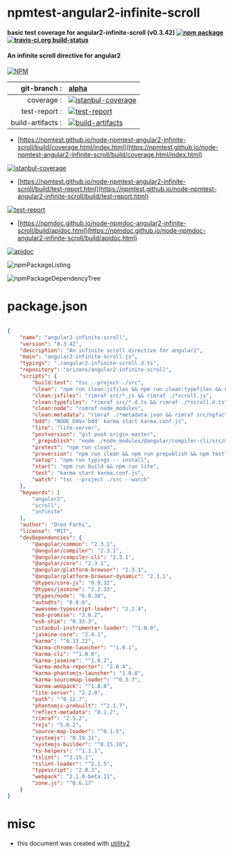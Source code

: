 # npmtest-angular2-infinite-scroll

#### basic test coverage for  angular2-infinite-scroll (v0.3.42)  [![npm package](https://img.shields.io/npm/v/npmtest-angular2-infinite-scroll.svg?style=flat-square)](https://www.npmjs.org/package/npmtest-angular2-infinite-scroll) [![travis-ci.org build-status](https://api.travis-ci.org/npmtest/node-npmtest-angular2-infinite-scroll.svg)](https://travis-ci.org/npmtest/node-npmtest-angular2-infinite-scroll)

#### An infinite scroll directive for angular2

[![NPM](https://nodei.co/npm/angular2-infinite-scroll.png?downloads=true&downloadRank=true&stars=true)](https://www.npmjs.com/package/angular2-infinite-scroll)

| git-branch : | [alpha](https://github.com/npmtest/node-npmtest-angular2-infinite-scroll/tree/alpha)|
|--:|:--|
| coverage : | [![istanbul-coverage](https://npmtest.github.io/node-npmtest-angular2-infinite-scroll/build/coverage.badge.svg)](https://npmtest.github.io/node-npmtest-angular2-infinite-scroll/build/coverage.html/index.html)|
| test-report : | [![test-report](https://npmtest.github.io/node-npmtest-angular2-infinite-scroll/build/test-report.badge.svg)](https://npmtest.github.io/node-npmtest-angular2-infinite-scroll/build/test-report.html)|
| build-artifacts : | [![build-artifacts](https://npmtest.github.io/node-npmtest-angular2-infinite-scroll/glyphicons_144_folder_open.png)](https://github.com/npmtest/node-npmtest-angular2-infinite-scroll/tree/gh-pages/build)|

- [https://npmtest.github.io/node-npmtest-angular2-infinite-scroll/build/coverage.html/index.html](https://npmtest.github.io/node-npmtest-angular2-infinite-scroll/build/coverage.html/index.html)

[![istanbul-coverage](https://npmtest.github.io/node-npmtest-angular2-infinite-scroll/build/screenCapture.buildCi.browser.%252Ftmp%252Fbuild%252Fcoverage.lib.html.png)](https://npmtest.github.io/node-npmtest-angular2-infinite-scroll/build/coverage.html/index.html)

- [https://npmtest.github.io/node-npmtest-angular2-infinite-scroll/build/test-report.html](https://npmtest.github.io/node-npmtest-angular2-infinite-scroll/build/test-report.html)

[![test-report](https://npmtest.github.io/node-npmtest-angular2-infinite-scroll/build/screenCapture.buildCi.browser.%252Ftmp%252Fbuild%252Ftest-report.html.png)](https://npmtest.github.io/node-npmtest-angular2-infinite-scroll/build/test-report.html)

- [https://npmdoc.github.io/node-npmdoc-angular2-infinite-scroll/build/apidoc.html](https://npmdoc.github.io/node-npmdoc-angular2-infinite-scroll/build/apidoc.html)

[![apidoc](https://npmdoc.github.io/node-npmdoc-angular2-infinite-scroll/build/screenCapture.buildCi.browser.%252Ftmp%252Fbuild%252Fapidoc.html.png)](https://npmdoc.github.io/node-npmdoc-angular2-infinite-scroll/build/apidoc.html)

![npmPackageListing](https://npmtest.github.io/node-npmtest-angular2-infinite-scroll/build/screenCapture.npmPackageListing.svg)

![npmPackageDependencyTree](https://npmtest.github.io/node-npmtest-angular2-infinite-scroll/build/screenCapture.npmPackageDependencyTree.svg)



# package.json

```json

{
    "name": "angular2-infinite-scroll",
    "version": "0.3.42",
    "description": "An infinite scroll directive for angular2",
    "main": "angular2-infinite-scroll.js",
    "typings": "./angular2-infinite-scroll.d.ts",
    "repository": "orizens/angular2-infinite-scroll",
    "scripts": {
        "build:test": "tsc --project ./src",
        "clean": "npm run clean:jsfiles && npm run clean:typefiles && npm run clean:metadata",
        "clean:jsfiles": "rimraf src/*.js && rimraf ./*scroll.js",
        "clean:typefiles": "rimraf src/*.d.ts && rimraf ./*scroll.d.ts",
        "clean:node": "rimraf node_modules",
        "clean:metadata": "rimraf ./*metadata.json && rimraf src/ngfactory && rimraf ./src/*.metadata.json",
        "bdd": "NODE_ENV='bdd' karma start karma.conf.js",
        "lite": "lite-server",
        "postversion": "git push origin master",
        "_prepublish": "node ./node_modules/@angular/compiler-cli/src/main.js && node make.js",
        "pretest": "npm run clean",
        "preversion": "npm run clean && npm run prepublish && npm test",
        "setup": "npm run typings -- install",
        "start": "npm run build && npm run lite",
        "test": "karma start karma.conf.js",
        "watch": "tsc --project ./src --watch"
    },
    "keywords": [
        "angular2",
        "scroll",
        "infinite"
    ],
    "author": "Oren Farhi",
    "license": "MIT",
    "devDependencies": {
        "@angular/common": "2.3.1",
        "@angular/compiler": "2.3.1",
        "@angular/compiler-cli": "2.3.1",
        "@angular/core": "2.3.1",
        "@angular/platform-browser": "2.3.1",
        "@angular/platform-browser-dynamic": "2.3.1",
        "@types/core-js": "0.9.32",
        "@types/jasmine": "2.2.33",
        "@types/node": "6.0.38",
        "autodts": "0.0.6",
        "awesome-typescript-loader": "2.2.4",
        "es6-promise": "3.0.2",
        "es6-shim": "0.33.3",
        "istanbul-instrumenter-loader": "^1.0.0",
        "jasmine-core": "2.4.1",
        "karma": "^0.13.22",
        "karma-chrome-launcher": "^1.0.1",
        "karma-cli": "^1.0.0",
        "karma-jasmine": "^1.0.2",
        "karma-mocha-reporter": "2.0.4",
        "karma-phantomjs-launcher": "1.0.0",
        "karma-sourcemap-loader": "^0.3.7",
        "karma-webpack": "^1.8.0",
        "lite-server": "2.2.0",
        "path": "^0.12.7",
        "phantomjs-prebuilt": "^2.1.7",
        "reflect-metadata": "0.1.2",
        "rimraf": "2.5.2",
        "rxjs": "5.0.2",
        "source-map-loader": "^0.1.5",
        "systemjs": "0.19.31",
        "systemjs-builder": "^0.15.16",
        "ts-helpers": "^1.1.1",
        "tslint": "^3.15.1",
        "tslint-loader": "^2.1.5",
        "typescript": "2.0.3",
        "webpack": "2.1.0-beta.21",
        "zone.js": "^0.6.17"
    }
}
```



# misc
- this document was created with [utility2](https://github.com/kaizhu256/node-utility2)
